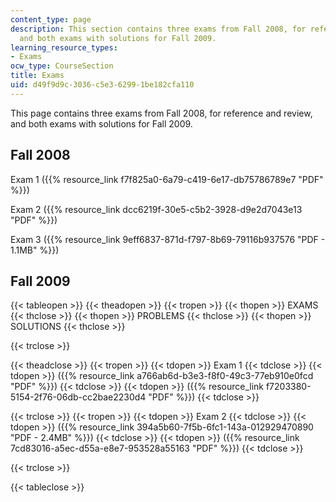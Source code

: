 ```yaml
---
content_type: page
description: This section contains three exams from Fall 2008, for reference and review,
  and both exams with solutions for Fall 2009.
learning_resource_types:
- Exams
ocw_type: CourseSection
title: Exams
uid: d49f9d9c-3036-c5e3-6299-1be182cfa110
---
```


This page contains three exams from Fall 2008, for reference and review, and both exams with solutions for Fall 2009.

Fall 2008
---------

Exam 1 ({{% resource_link f7f825a0-6a79-c419-6e17-db75786789e7 "PDF" %}})

Exam 2 ({{% resource_link dcc6219f-30e5-c5b2-3928-d9e2d7043e13 "PDF" %}})

Exam 3 ({{% resource_link 9eff6837-871d-f797-8b69-79116b937576 "PDF - 1.1MB" %}})

Fall 2009
---------

{{< tableopen >}}
{{< theadopen >}}
{{< tropen >}}
{{< thopen >}}
EXAMS
{{< thclose >}}
{{< thopen >}}
PROBLEMS
{{< thclose >}}
{{< thopen >}}
SOLUTIONS
{{< thclose >}}

{{< trclose >}}

{{< theadclose >}}
{{< tropen >}}
{{< tdopen >}}
Exam 1
{{< tdclose >}}
{{< tdopen >}}
({{% resource_link a766ab6d-b3e3-f8f0-49c3-77eb910e0fcd "PDF" %}})
{{< tdclose >}}
{{< tdopen >}}
({{% resource_link f7203380-5154-2f76-06db-cc2bae2230d4 "PDF" %}})
{{< tdclose >}}

{{< trclose >}}
{{< tropen >}}
{{< tdopen >}}
Exam 2
{{< tdclose >}}
{{< tdopen >}}
({{% resource_link 394a5b60-7f5b-6fc1-143a-012929470890 "PDF - 2.4MB" %}})
{{< tdclose >}}
{{< tdopen >}}
({{% resource_link 7cd83016-a5ec-d55a-e8e7-953528a55163 "PDF" %}})
{{< tdclose >}}

{{< trclose >}}

{{< tableclose >}}